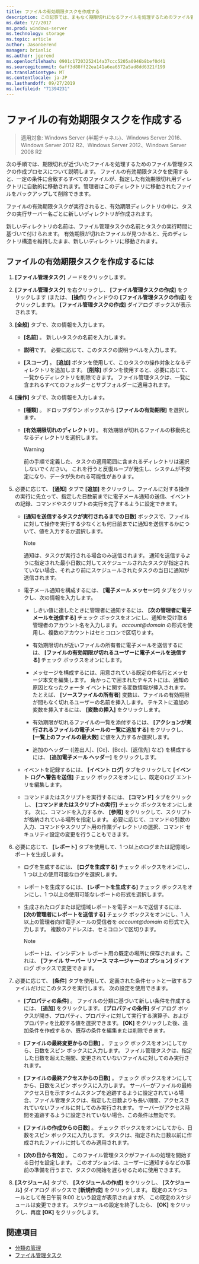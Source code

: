 ```yaml
---
title: ファイルの有効期限タスクを作成する
description: この記事では、まもなく期限切れになるファイルを処理するためのファイル管理タスクの作成プロセスを説明します。
ms.date: 7/7/2017
ms.prod: windows-server
ms.technology: storage
ms.topic: article
author: JasonGerend
manager: brianlic
ms.author: jgerend
ms.openlocfilehash: 0901c17203252414a37ccc5205a0946b8bef0d41
ms.sourcegitcommit: 6aff3d88ff22ea141a6ea6572a5ad8dd6321f199
ms.translationtype: MT
ms.contentlocale: ja-JP
ms.lasthandoff: 09/27/2019
ms.locfileid: "71394231"
---
```

# <a name="create-a-file-expiration-task"></a>ファイルの有効期限タスクを作成する

> 適用対象: Windows Server (半期チャネル)、Windows Server 2016、Windows Server 2012 R2、Windows Server 2012、Windows Server 2008 R2

次の手順では、期限切れが近づいたファイルを処理するためのファイル管理タスクの作成プロセスについて説明します。 ファイルの有効期限タスクを使用すると、一定の条件に合致するすべてのファイルが、指定した有効期限切れ用ディレクトリに自動的に移動されます。管理者はこのディレクトリに移動されたファイルをバックアップして削除できます。

ファイルの有効期限タスクが実行されると、有効期限ディレクトリの中に、タスクの実行サーバー名ごとに新しいディレクトリが作成されます。

新しいディレクトリの名前は、ファイル管理タスクの名前とタスクの実行時間に基づいて付けられます。 有効期限が切れたファイルが見つかると、元のディレクトリ構造を維持したまま、新しいディレクトリに移動されます。

## <a name="to-create-a-file-expiration-task"></a>ファイルの有効期限タスクを作成するには

1. **[ファイル管理タスク]** ノードをクリックします。

2. **[ファイル管理タスク]** を右クリックし、 **[ファイル管理タスクの作成]** をクリックします (または、 **[操作]** ウィンドウの **[ファイル管理タスクの作成]** をクリックします)。 **[ファイル管理タスクの作成]** ダイアログ ボックスが表示されます。

3. **[全般]** タブで、次の情報を入力します。

   -   **[名前]** 。 新しいタスクの名前を入力します。  

   -   **説明**です。 必要に応じて、このタスクの説明ラベルを入力します。  
    
   -   **[スコープ]** 。 **[追加]** ボタンを使用して、このタスクの操作対象となるディレクトリを追加します。 **[削除]** ボタンを使用すると、必要に応じて、一覧からディレクトリを削除できます。 ファイル管理タスクは、一覧に含まれるすべてのフォルダーとサブフォルダーに適用されます。

4. **[操作]** タブで、次の情報を入力します。

   - **[種類]** 。 ドロップダウン ボックスから **[ファイルの有効期限]** を選択します。

   - **[有効期限切れのディレクトリ]** 。 有効期限が切れるファイルの移動先となるディレクトリを選択します。

     > [!Warning]
     > 前の手順で定義した、タスクの適用範囲に含まれるディレクトリは選択しないでください。 これを行うと反復ループが発生し、システムが不安定になり、データが失われる可能性があります。

5. 必要に応じて、 **[通知]** タブで **[追加]** をクリックし、ファイルに対する操作の実行に先立って、指定した日数前までに電子メール通知の送信、イベントの記録、コマンドやスクリプトの実行を完了するように設定できます。

   - **[通知を送信するタスクが実行されるまでの日数]** ボックスで、ファイルに対して操作を実行する少なくとも何日前までに通知を送信するかについて、値を入力するか選択します。

     > [!Note]
     > 通知は、タスクが実行される場合のみ送信されます。 通知を送信するように指定された最小日数に対してスケジュールされたタスクが指定されていない場合、それより前にスケジュールされたタスクの当日に通知が送信されます。

   - 電子メール通知を構成するには、 **[電子メール メッセージ]** タブをクリックし、次の情報を入力します。

     - しきい値に達したときに管理者に通知するには、 **[次の管理者に電子メールを送信する]** チェック ボックスをオンにし、通知を受け取る管理者のアカウント名を入力します。 <em>account@domain</em>  の形式を使用し、複数のアカウントはセミコロンで区切ります。  

     - 有効期限切れが近いファイルの所有者に電子メールを送信するには、 **[ファイルの有効期限が切れるユーザーに電子メールを送信する]** チェック ボックスをオンにします。

     - メッセージを構成するには、用意されている既定の件名行とメッセージ本文を編集します。 角かっこで囲まれたテキストには、通知の原因となったクォータ イベントに関する変数情報が挿入されます。 たとえば、 **\[ソースファイルの所有者\]** 変数は、ファイルの有効期限が間もなく切れるユーザーの名前を挿入します。 テキストに追加の変数を挿入するには、 **[変数の挿入]** をクリックします。

     - 有効期限が切れるファイルの一覧を添付するには、 **[アクションが実行されるファイルの電子メールの一覧に追加する]** をクリックし、 **[一覧上のファイルの最大数]** に値を入力するか選択します。

     - 追加のヘッダー ([差出人]、[Cc]、[Bcc]、[返信先] など) を構成するには、 **[追加電子メール ヘッダー]** をクリックします。  

   - イベントを記録するには、 **[イベント ログ]** タブをクリックして **[イベント ログへ警告を送信]** チェック ボックスをオンにし、既定のログ エントリを編集します。  

   - コマンドまたはスクリプトを実行するには、 **[コマンド]** タブをクリックし、 **[コマンドまたはスクリプトの実行]** チェック ボックスをオンにします。 次に、コマンドを入力するか、 **[参照]** をクリックして、スクリプトが格納されている場所を指定します。 必要に応じて、コマンドの引数の入力、コマンドやスクリプト用の作業ディレクトリの選択、コマンド セキュリティ設定の変更を行うこともできます。

6. 必要に応じて、 **[レポート]** タブを使用して、1 つ以上のログまたは記憶域レポートを生成します。

   - ログを生成するには、 **[ログを生成する]** チェック ボックスをオンにし、1 つ以上の使用可能なログを選択します。  

   - レポートを生成するには、 **[レポートを生成する]** チェック ボックスをオンにし、1 つ以上の使用可能なレポートの形式を選択します。  

   - 生成されたログまたは記憶域レポートを電子メールで送信するには、 **[次の管理者にレポートを送信する]** チェック ボックスをオンにし、1 人以上の管理者向け電子メールの受信者を <em>account@domain</em> の形式で入力します。 複数のアドレスは、セミコロンで区切ります。

     > [!Note]
     > レポートは、インシデント レポート用の既定の場所に保存されます。これは、 **[ファイル サーバー リソース マネージャーのオプション]** ダイアログ ボックスで変更できます。
        
7. 必要に応じて、 **[条件]** タブを使用して、定義された条件セットと一致するファイルだけにこのタスクを実行します。 次の設定を使用できます。

    -   **[プロパティの条件]** 。 ファイルの分類に基づいて新しい条件を作成するには、 **[追加]** をクリックします。 **[プロパティの条件]** ダイアログ ボックスが開き、プロパティ、プロパティに対して実行する演算子、およびプロパティを比較する値を選択できます。 **[OK]** をクリックした後、追加条件を作成するか、既存の条件を編集または削除できます。

    -   **[ファイルの最終変更からの日数]** 。 チェック ボックスをオンにしてから、日数をスピン ボックスに入力します。 ファイル管理タスクは、指定した日数を超えた期間、変更されていないファイルに対してのみ実行されます。

    -   **[ファイルの最終アクセスからの日数]** 。 チェック ボックスをオンにしてから、日数をスピン ボックスに入力します。 サーバーがファイルの最終アクセス日を示すタイムスタンプを追跡するように設定されている場合、ファイル管理タスクは、指定した日数よりも長い期間、アクセスされていないファイルに対してのみ実行されます。 サーバーがアクセス時間を追跡するように設定されていない場合、この条件は無効です。

    -   **[ファイルの作成からの日数]** 。 チェック ボックスをオンにしてから、日数をスピン ボックスに入力します。 タスクは、指定された日数以前に作成されたファイルに対してのみ適用されます。  

    -   **[次の日から有効]** 。 このファイル管理タスクがファイルの処理を開始する日付を設定します。 このオプションは、ユーザーに通知するなどの事前の準備を行うまで、タスクの開始を遅らせるために使用できます。

8. **[スケジュール]** タブで、 **[スケジュールの作成]** をクリックし、 **[スケジュール]** ダイアログ ボックスで  **[新規作成]** をクリックします。 既定のスケジュールとして毎日午前 9:00 という設定が表示されますが、 この既定のスケジュールは変更できます。 スケジュールの設定を終了したら、 **[OK]** をクリックし、再度 **[OK]** をクリックします。

## <a name="see-also"></a>関連項目

-   [分類の管理](classification-management.md)
-   [ファイル管理タスク](file-management-tasks.md)